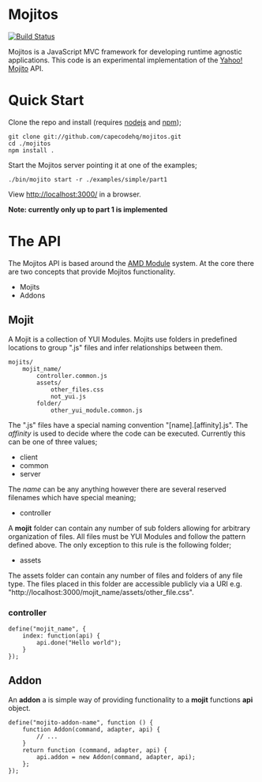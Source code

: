 # Mojitos

[![Build Status](https://secure.travis-ci.org/capecodehq/mojitos.png?branch=master)](http://travis-ci.org/capecodehq/mojitos)

Mojitos is a JavaScript MVC framework for developing runtime agnostic applications. This code is an experimental implementation of the [Yahoo! Mojito](http://developer.yahoo.com/cocktails/mojito/) API.

# Quick Start

Clone the repo and install (requires [nodejs](http://nodejs.org/) and [npm](https://npmjs.org/));

    git clone git://github.com/capecodehq/mojitos.git
    cd ./mojitos
    npm install .

Start the Mojitos server pointing it at one of the examples;

    ./bin/mojito start -r ./examples/simple/part1

View [http://localhost:3000/](http://localhost:3000/@myMojit/index) in a browser.

__Note: currently only up to part 1 is implemented__

# The API

The Mojitos API is based around the [AMD Module](https://github.com/amdjs/amdjs-api/wiki/AMD) system. At the core there are two concepts that provide Mojitos functionality.

* Mojits
* Addons

## Mojit

A Mojit is a collection of YUI Modules. Mojits use folders in predefined locations to group ".js" files and infer relationships between them.

    mojits/
        mojit_name/
            controller.common.js
            assets/
            	other_files.css
            	not_yui.js
            folder/
                other_yui_module.common.js

The ".js" files have a special naming convention "[name].[affinity].js". The _affinity_ is used to decide where the code can be executed. Currently this can be one of three values;

* client
* common
* server

The _name_ can be any anything however there are several reserved filenames which have special meaning;

* controller

A __mojit__ folder can contain any number of sub folders allowing for arbitrary organization of files. All files must be YUI Modules and follow the pattern defined above. The only exception to this rule is the following folder;

* assets

The assets folder can contain any number of files and folders of any file type. The files placed in this folder are accessible publicly via a URI e.g. "http://localhost:3000/mojit_name/assets/other_file.css".

### controller

    define("mojit_name", {
        index: function(api) {
            api.done("Hello world");
        }
    });

## Addon

An __addon__ a is simple way of providing functionality to a __mojit__ functions __api__ object.

    define("mojito-addon-name", function () {
        function Addon(command, adapter, api) {
            // ...
        }
        return function (command, adapter, api) {
            api.addon = new Addon(command, adapter, api);
        };
    });
